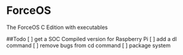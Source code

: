 # ForceOS
The ForceOS C Edition with executables

##Todo
[ ] get a SOC Compiled version for Raspberry Pi
[ ] add a dl command
[ ] remove bugs from cd command
[ ] package system
